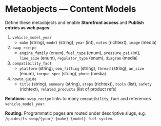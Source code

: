 # Metaobjects — Content Models

Define these metaobjects and enable **Storefront access** and **Publish entries as web pages**:

1) `vehicle_model_year`
   - `make` (string), `model` (string), `year` (int), `notes` (richtext), `image` (media)
2) `swap_recipe`
   - `engine_family` (enum), `fuel_type` (enum), `pressure_psi` (int), `line_size` (enum), `regulator_type` (enum), `diagram` (media)
3) `compatibility_fact`
   - `platform` (string), `oem_fitting` (string), `thread` (string), `an_size` (enum), `torque_spec` (string), `photo` (media)
4) `howto_guide`
   - `title` (string), `summary` (string), `steps` (richtext), `tools` (list), `safety` (richtext), `related_products` (list of product refs)

**Relations:** `swap_recipe` links to many `compatibility_fact` and references `vehicle_model_year`.

**Routing:** Programmatic pages are routed under descriptive slugs, e.g. `/guides/ls-swap/{year}-{make}-{model}-fuel-system`.
